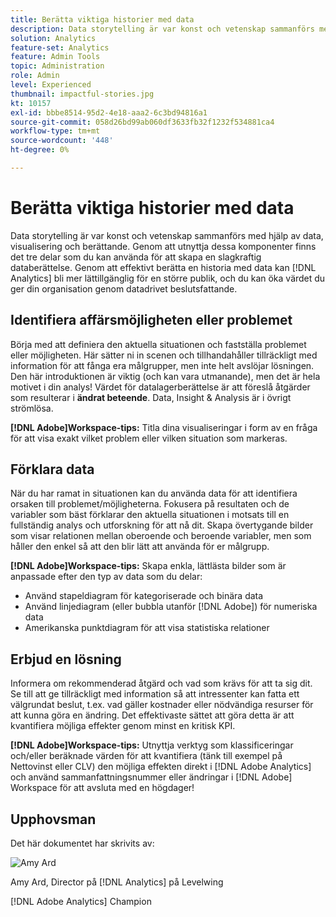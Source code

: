 ```yaml
---
title: Berätta viktiga historier med data
description: Data storytelling är var konst och vetenskap sammanförs med hjälp av data, visualisering och berättande.  Genom att utnyttja dessa komponenter finns det tre delar som du kan använda för att skapa en slagkraftig databerättelse. Genom att effektivt berätta en historia med data kan  [!DNL Analytics] bli mer lättillgänglig för en större publik och du kan öka värdet du ger din organisation genom datadrivet beslutsfattande.
solution: Analytics
feature-set: Analytics
feature: Admin Tools
topic: Administration
role: Admin
level: Experienced
thumbnail: impactful-stories.jpg
kt: 10157
exl-id: bbbe8514-95d2-4e18-aaa2-6c3bd94816a1
source-git-commit: 058d26bd99ab060df3633fb32f1232f534881ca4
workflow-type: tm+mt
source-wordcount: '448'
ht-degree: 0%

---
```


# Berätta viktiga historier med data

Data storytelling är var konst och vetenskap sammanförs med hjälp av data, visualisering och berättande.  Genom att utnyttja dessa komponenter finns det tre delar som du kan använda för att skapa en slagkraftig databerättelse. Genom att effektivt berätta en historia med data kan [!DNL Analytics] bli mer lättillgänglig för en större publik, och du kan öka värdet du ger din organisation genom datadrivet beslutsfattande.

## Identifiera affärsmöjligheten eller problemet

Börja med att definiera den aktuella situationen och fastställa problemet eller möjligheten. Här sätter ni in scenen och tillhandahåller tillräckligt med information för att fånga era målgrupper, men inte helt avslöjar lösningen. Den här introduktionen är viktig (och kan vara utmanande), men det är hela motivet i din analys!  Värdet för datalagerberättelse är att föreslå åtgärder som resulterar i **ändrat beteende**. Data, Insight &amp; Analysis är i övrigt strömlösa.

**[!DNL Adobe]Workspace-tips:** Titla dina visualiseringar i form av en fråga för att visa exakt vilket problem eller vilken situation som markeras.

## Förklara data

När du har ramat in situationen kan du använda data för att identifiera orsaken till problemet/möjligheterna. Fokusera på resultaten och de variabler som bäst förklarar den aktuella situationen i motsats till en fullständig analys och utforskning för att nå dit.  Skapa övertygande bilder som visar relationen mellan oberoende och beroende variabler, men som håller den enkel så att den blir lätt att använda för er målgrupp.

**[!DNL Adobe]Workspace-tips:**
Skapa enkla, lättlästa bilder som är anpassade efter den typ av data som du delar:

* Använd stapeldiagram för kategoriserade och binära data
* Använd linjediagram (eller bubbla utanför [!DNL Adobe]) för numeriska data
* Amerikanska punktdiagram för att visa statistiska relationer

## Erbjud en lösning

Informera om rekommenderad åtgärd och vad som krävs för att ta sig dit.  Se till att ge tillräckligt med information så att intressenter kan fatta ett välgrundat beslut, t.ex. vad gäller kostnader eller nödvändiga resurser för att kunna göra en ändring. Det effektivaste sättet att göra detta är att kvantifiera möjliga effekter genom minst en kritisk KPI.

**[!DNL Adobe]Workspace-tips:** Utnyttja verktyg som klassificeringar och/eller beräknade värden för att kvantifiera (tänk till exempel på Nettovinst eller CLV) den möjliga effekten direkt i [!DNL Adobe Analytics] och använd sammanfattningsnummer eller ändringar i [!DNL Adobe] Workspace för att avsluta med en högdager!

## Upphovsman

Det här dokumentet har skrivits av:

![Amy Ard](assets/amy-ard-headshot-small.png)

Amy Ard, Director på [!DNL Analytics] på Levelwing

[!DNL Adobe Analytics] Champion
